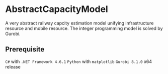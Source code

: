 # AbstractCapacityModel
A very abstract railway capcity estimation model unifying infrastructure resource and mobile resource. The integer programming model is solved by Gurobi.

## Prerequisite
`C#` with `.NET Framework 4.6.1`
`Python` with `matplotlib`
`Gurobi 8.1.0` x64 release




